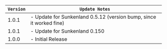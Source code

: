 | `Version` | `Update Notes`                                                      |
|-----------|---------------------------------------------------------------------|
| 1.0.1     | - Update for Sunkenland 0.5.12 (version bump, since it worked fine) |
| 1.0.1     | - Update for Sunkenland 0.150                                       |
| 1.0.0     | - Initial Release                                                   |